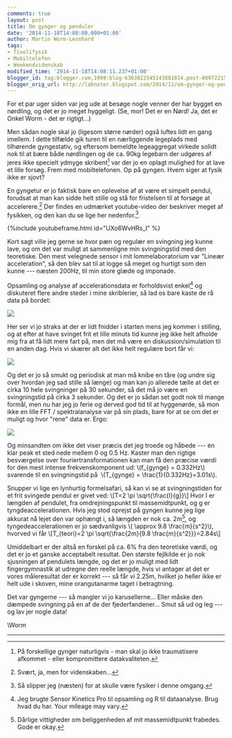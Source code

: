 ```yaml
---
comments: true
layout: post
title: Om gynger og penduler
date: '2014-11-18T14:08:00.000+01:00'
author: Martin Worm-Leonhard
tags:
- Tivolifysik
- Mobiltelefon
- Weekendvidenskab
modified_time: '2014-11-18T14:08:11.237+01:00'
blogger_id: tag:blogger.com,1999:blog-6363822545143881814.post-8097221570221601556
blogger_orig_url: http://labnoter.blogspot.com/2014/11/om-gynger-og-penduler.html
---
```


For et par uger siden var jeg ude at besøge nogle venner der har bygget
en nørdling, og det er jo meget hyggeligt. (Se, mor! Det er en Nørd! Ja,
det er Onkel Worm - det er rigtigt...)

Men sådan nogle skal jo (ligesom større nørder) også luftes lidt en gang
imellem. I dette tilfælde gik turen til en nærliggende legeplads med
tilhørende gyngestativ, og eftersom bemeldte legeaggregat virkede solidt
nok til at bære både nørdlingen og de ca. 90kg legebarn der udgøres af
jeres ikke specielt ydmyge skribent[^1] var der jo en oplagt mulighed
for at lave et lille forsøg. Frem med mobiltelefonen. Op på gyngen. Hvem
siger at fysik ikke er sjovt?

En gyngetur er jo faktisk bare en oplevelse af at være et simpelt
pendul, forudsat at man kan sidde helt stille og stå for fristelsen til
at forsøge at accelerere.[^2] Der findes en udmærket youtube-video der beskriver meget
af fysikken, og den kan du se lige her nedenfor.[^3]

{%include youtubeframe.html id="UXo6WvHRs_I" %}

Kort sagt ville jeg gerne se hvor pæn og regulær en svingning jeg kunne
lave, og om det var muligt at sammenligne min svingningstid med den
teoretiske. Den mest velegnede sensor i mit lommelaboratorium var
"Lineær acceleration", så den blev sat til at logge så meget og hurtigt
som den kunne --- næsten 200Hz, til min store glæde og imponade.

Opsamling og analyse af accelerationsdata er forholdsvist enkel[^4] og
diskuteret flere andre steder i mine skriblerier, så lad os bare kaste
de rå data på bordet:

[![]({{site.url}}/images/-674i5HeGF0o/VGs728X1DjI/AAAAAAAAChU/GsQ0u40FT5Q/s1600/Gynge-alle.png)]({{site.url}}/images/-674i5HeGF0o/VGs728X1DjI/AAAAAAAAChU/GsQ0u40FT5Q/s1600/Gynge-alle.png)

Her ser vi jo straks at der er lidt fnidder i starten mens jeg kommer i
stilling, og at efter at have svinget frit et lille minuts tid kunne jeg
ikke helt afholde mig fra at få lidt mere fart på, men det må være en
diskussion/simulation til en anden dag. Hvis vi skærer alt det ikke helt
regulære bort får vi:

[![]({{site.url}}/images/-E96RjZKaIac/VGs8iaNaCRI/AAAAAAAAChc/6X4tlgViI8I/s1600/gynge-fri.png)]({{site.url}}/images/-E96RjZKaIac/VGs8iaNaCRI/AAAAAAAAChc/6X4tlgViI8I/s1600/gynge-fri.png)

Og det er jo så smukt og periodisk at man må knibe en tåre (og undre sig
over hvordan jeg sad stille så længe) og man kan jo allerede tælle at
det er cirka 10 hele svingninger på 30 sekunder, så det må jo være en
svingningstid på cirka 3 sekunder. Og det er jo sådan set godt nok til
mange formål, men nu har jeg jo ferie og derved god tid til at
hyggenørde, så mon ikke en lille FFT / spektralanalyse var på sin plads,
bare for at se om det er muligt og hvor "rene" data er. Ergo:

[![]({{site.url}}/images/-_cuR2W7fFdQ/VGs-e2z7bnI/AAAAAAAACho/lpntDNQSYmU/s1600/gynge-spektrum.png)]({{site.url}}/images/-_cuR2W7fFdQ/VGs-e2z7bnI/AAAAAAAACho/lpntDNQSYmU/s1600/gynge-spektrum.png)

Og minsandten om ikke det viser præcis det jeg troede og håbede --- én
klar peak et sted nede mellem 0 og 0.5 Hz. Kaster man den rigtige
besværgelse over fouriertransformationen kan man få den præcise værdi
for den mest intense frekvenskomponent ud: \\(f_{gynge} = 0.332Hz\\)
svarende til en svingningstid på  \\(T_{gynge} = \frac{1}{0.332Hz}=3.01s\\).

Snupper vi lige en lynhurtig formelsafari, så kan vi se at
svingningstiden for et frit svingede pendul er givet ved: \\[T=2 \pi
\\sqrt{\frac{l}{g}}\\]
Hvor l er længden af pendulet, fra omdrejningspunkt til massemidtpunkt,
og g er tyngdeaccelerationen. Hvis jeg stod oprejst på gyngen kunne jeg
lige akkurat nå lejet den var ophængt i, så længden er nok ca. 2m[^5],
og tyngedeaccelerationen er jo sædvanligvis \\( \approx 9.8 \frac{m}{s^2}\\), hvorved vi får 
\\[T_{teori}=2 \pi \sqrt{\frac{2m}{9.8 \frac{m}{s^2}}}=2.84s\\]

Umiddelbart er der altså en forskel på ca. 6% fra den teoretiske værdi,
og det er jo et ganske acceptabelt resultat. Den største fejlkilde er jo
nok sjusningen af pendulets længde, og det er jo muligt med lidt
fingergymnastik at udregne den reelle længde, hvis vi antager at det er
vores måleresultat der er korrekt --- så får vi 2.25m, hvilket jo heller
ikke er helt ude i skoven, mine orangutanarme taget i betragtning.

Det var gyngerne --- så mangler vi jo karusellerne... Eller måske den
dæmpede svingning på en af de der fjederfandener... Smut så ud og leg ---
og lav jer nogle data!

\\Worm

------------------------------------------------------------------------

[^1]: På forskellige gynger naturligvis - man skal jo ikke traumatisere
    afkommet - eller kompromittere datakvaliteten.

[^2]: Svært, ja, men for videnskaben...

[^3]: Så slipper jeg (næsten) for at skulle være fysiker i denne
    omgang.

[^4]: Jeg brugte Sensor Kinetics Pro til opsamling og R til
    dataanalyse. Brug hvad du har. Your mileage may vary.

[^5]: Dårlige vittigheder om beliggenheden af mit massemidtpunkt
    frabedes. Gode er okay.
